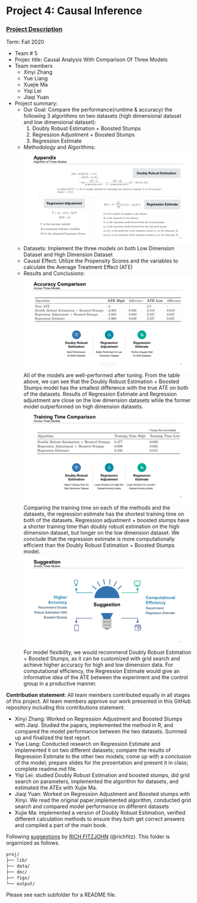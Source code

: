 # Project 4: Causal Inference

### [Project Description](doc/project4_desc.md)

Term: Fall 2020

+ Team # 5
+ Projec title: Causal Analysis With Comparison Of Three Models
+ Team members
	+ Xinyi Zhang
	+ Yue Liang
	+ Xuejie Ma
	+ Yiqi Lei
	+ Jiaqi Yuan
+ Project summary: 
	+ Our Goal: Compare the performance(runtime & accuracy) the following 3 algorithms on two datasets (high dimensional dataset and low dimensional dataset):
		1. Doubly Robust Estimation + Boosted Stumps
		2. Regression Adjustment + Boosted Stumps
		3. Regression Estimate
	+ Methodology and Algorithms:
	![Algorithms](figs/Algorithms.png)
	+ Datasets: Implement the three models on both Low Dimension Dataset and High Dimension Dataset
	+ Causal Effect: Utilize the Propensity Scores and the variables to calculate the Average Treatment Effect (ATE)
	+ Results and Conclusions:
	![Accuracy Comparison](figs/Accuracy_Comparison.png)
	All of the models are well-performed after tuning. From the table above, we can see that the Doubly Robust Estimation + Boosted Stumps model has the smallest difference with the true ATE on both of the datasets. Results of Regression Estimate and Regression adjustment are close on the low dimension datasets while the former model outperformed on high dimension datasets. 
	![Training Time Comparison](figs/Trainning_Time_Comparison.png)
	Comparing the training time on each of the methods and the datasets, the regression estimate has the shortest training time on both of the datasets. Regression adjustment + boosted stumps have a shorter training time than doubly robust estimation on the high dimension dataset, but longer on the low dimension dataset. We conclude that the regression estimate is more computationally efficient than the Doubly Robust Estimation + Boosted Stumps model.
	![Suggestions](figs/Suggestions.png)
	For model flexibility, we would recommend Doubly Robust Estimation + Boosted Stumps, as it can be customized with grid search and achieve higher accuracy for high and low dimension data. For computational efficiency, the Regression Estimate would give an informative idea of the ATE between the experiment and the control group in a productive manner.

	
**Contribution statement**: All team members contributed equally in all stages of this project. All team members approve our work presented in this GitHub repository including this contributions statement. 
- Xinyi Zhang: Worked on Regression Adjustment and Boosted Stumps with Jiaqi. Studied the papers, implemented the method in R, and compared the model performance between the two datasets. Summed up and finalized the test report. 
- Yue Liang: Conducted research on Regression Estimate and implemented it on two different datasets; compare the results of Regression Estimate to the other two models; come up with a conclusion of the model; prepare slides for the presentation and present it in class; complete readme.md file.
- Yiqi Lei: studied Doubly Robust Estimation and boosted stumps, did grid search on parameters, implemented the algorithm for datasets, and estimated the ATEs with Xujie Ma.
- Jiaqi Yuan: Worked on Regression Adjustment and Boosted stumps with Xinyi. We read the original paper,implemented algorithm, conducted grid search and compared model performance on different datasets
- Xujie Ma: implemented a version of Doubly Robust Estimation, verified different calculation methods to ensure they both get correct answers and compiled a part of the main book.


Following [suggestions](http://nicercode.github.io/blog/2013-04-05-projects/) by [RICH FITZJOHN](http://nicercode.github.io/about/#Team) (@richfitz). This folder is orgarnized as follows.

```
proj/
├── lib/
├── data/
├── doc/
├── figs/
└── output/
```

Please see each subfolder for a README file.
